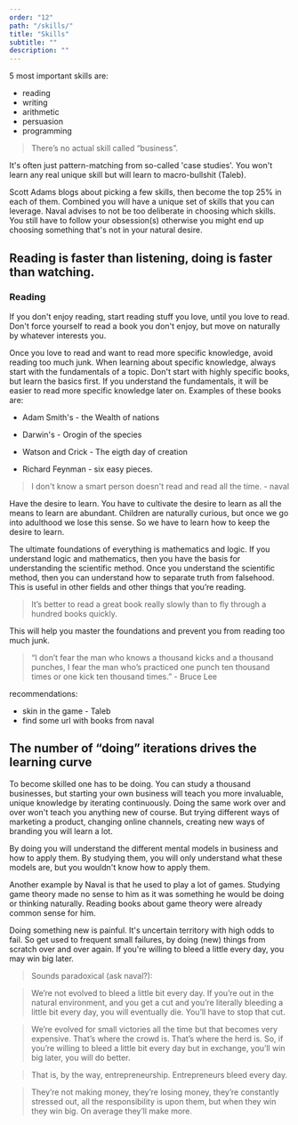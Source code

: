 ```yaml
---
order: "12"
path: "/skills/"
title: "Skills"
subtitle: ""
description: ""
---
```


5 most important skills are:

- reading
- writing
- arithmetic
- persuasion
- programming

> There’s no actual skill called “business”.

It's often just pattern-matching from so-called 'case studies'. You won't learn any real unique skill but will learn to macro-bullshit (Taleb).

Scott Adams blogs about picking a few skills, then become the top 25% in each of them. Combined you will have a unique set of skills that you can leverage. Naval advises to not be too deliberate in choosing which skills. You still have to follow your obsession(s) otherwise you might end up choosing something that's not in your natural desire.

## Reading is faster than listening, doing is faster than watching.

### Reading

If you don't enjoy reading, start reading stuff you love, until you love to read. Don't force yourself to read a book you don't enjoy, but move on naturally by whatever interests you.

Once you love to read and want to read more specific knowledge, avoid reading too much junk. When learning about specific knowledge, always start with the fundamentals of a topic. Don't start with highly specific books, but learn the basics first. If you understand the fundamentals, it will be easier to read more specific knowledge later on. Examples of these books are:

- Adam Smith's - the Wealth of nations

- Darwin's - Orogin of the species

- Watson and Crick - The eigth day of creation

- Richard Feynman - six easy pieces.

> I don't know a smart person doesn't read and read all the time. - naval

Have the desire to learn. You have to cultivate the desire to learn as all the means to learn are abundant. Children are naturally curious, but once we go into adulthood we lose this sense. So we have to learn how to keep the desire to learn.

The ultimate foundations of everything is mathematics and logic. If you understand logic and mathematics, then you have the basis for understanding the scientific method. Once you understand the scientific method, then you can understand how to separate truth from falsehood. This is useful in other fields and other things that you’re reading.

> It’s better to read a great book really slowly than to fly through a hundred books quickly.

This will help you master the foundations and prevent you from reading too much junk.

> “I don’t fear the man who knows a thousand kicks and a thousand punches, I fear the man who’s practiced one punch ten thousand times or one kick ten thousand times.” - Bruce Lee

recommendations:

- skin in the game - Taleb
- find some url with books from naval

## The number of “doing” iterations drives the learning curve

To become skilled one has to be doing. You can study a thousand businesses, but starting your own business will teach you more invaluable, unique knowledge by iterating continuously. Doing the same work over and over won't teach you anything new of course. But trying different ways of marketing a product, changing online channels, creating new ways of branding you will learn a lot.

By doing you will understand the different mental models in business and how to apply them. By studying them, you will only understand what these models are, but you wouldn't know how to apply them.

Another example by Naval is that he used to play a lot of games. Studying game theory made no sense to him as it was something he would be doing or thinking naturally. Reading books about game theory were already common sense for him.

Doing something new is painful. It's uncertain territory with high odds to fail. So get used to frequent small failures, by doing (new) things from scratch over and over again. If you're willing to bleed a little every day, you may win big later.

> Sounds paradoxical (ask naval?):

> We’re not evolved to bleed a little bit every day. If you’re out in the natural environment, and you get a cut and you’re literally bleeding a little bit every day, you will eventually die. You’ll have to stop that cut.

> We’re evolved for small victories all the time but that becomes very expensive. That’s where the crowd is. That’s where the herd is. So, if you’re willing to bleed a little bit every day but in exchange, you’ll win big later, you will do better.

> That is, by the way, entrepreneurship. Entrepreneurs bleed every day.

> They’re not making money, they’re losing money, they’re constantly stressed out, all the responsibility is upon them, but when they win they win big. On average they’ll make more.